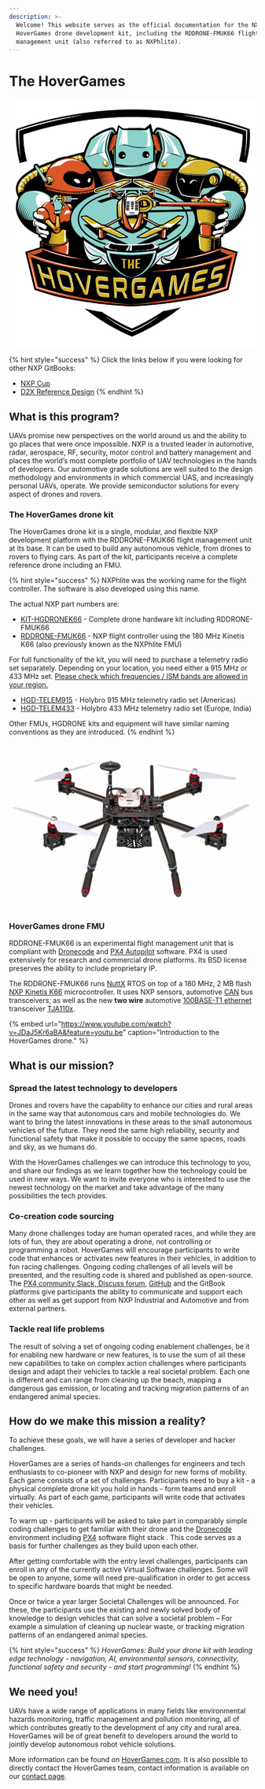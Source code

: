 ```yaml
---
description: >-
  Welcome! This website serves as the official documentation for the NXP
  HoverGames drone development kit, including the RDDRONE-FMUK66 flight
  management unit (also referred to as NXPhlite).
---
```


# The HoverGames

![](.gitbook/assets/image%20%28128%29.png)

{% hint style="success" %}
Click the links below if you were looking for other NXP GitBooks:  
- [NXP Cup](https://nxp.gitbook.io/nxp-cup-hardware-reference-alamak/)  
- [D2X Reference Design](https://nxp.gitbook.io/d2x/)
{% endhint %}

## What is this program? <a id="what-is-this-program"></a>

UAVs promise new perspectives on the world around us and the ability to go places that were once impossible. NXP is a trusted leader in automotive, radar, aerospace, RF, security, motor control and battery management and places the world’s most complete portfolio of UAV technologies in the hands of developers. Our automotive grade solutions are well suited to the design methodology and environments in which commercial UAS, and increasingly personal UAVs, operate. We provide semiconductor solutions for every aspect of drones and rovers.

### The HoverGames drone kit 

The HoverGames drone kit is a single, modular, and flexible NXP development platform with the RDDRONE-FMUK66 flight management unit at its base. It can be used to build any autonomous vehicle, from drones to rovers to flying cars. As part of the kit, participants receive a complete reference drone including an FMU.

{% hint style="success" %}
NXPhlite was the working name for the flight controller. The software is also developed using this name.

The actual NXP part numbers are:

* [KIT-HGDRONEK66](https://www.nxp.com/applications/solutions/industrial/unmanned-aerial-vehicles-uavs/auvs-drones-and-rovers/nxp-hovergames-drone-kit-including-rddrone-fmuk66-and-peripherals:KIT-HGDRONEK66) - Complete drone hardware kit including RDDRONE-FMUK66
* [RDDRONE-FMUK66](https://www.nxp.com/support/developer-resources/nxp-designs/rddrone-fmuk66-px4-robotic-drone-fmu-reference-design:RDDRONE-FMUK66) - NXP flight controller using the 180 MHz Kinetis K66 \(also previously known as the NXPhlite FMU\)

For full functionality of the kit, you will need to purchase a telemetry radio set separately. Depending on your location, you need either a 915 MHz or 433 MHz set. [Please check which frequencies / ISM bands are allowed in your region.](http://ardupilot.org/copter/docs/common-telemetry-radio-regional-regulations.html)

* [HGD-TELEM915](https://www.nxp.com/part/HGD-TELEM915) - Holybro 915 MHz telemetry radio set \(Americas\)
* [HGD-TELEM433](https://www.nxp.com/part/HGD-TELEM433) - Holybro 433 MHz telemetry radio set \(Europe, India\)

Other FMUs, HGDRONE kits and equipment will have similar naming conventions as they are introduced.
{% endhint %}

![KIT-HGDRONE-K66, using a Kinetis K66 ARM M4 MCU.](.gitbook/assets/assets_-l9gltb-tz_xakbqu-al_-lf46es-qerb0d03g1r2_-lf46k__x40gdfjgmtb6_hovergamesdrohne_14042019_xl_002.jpg)

### HoverGames drone FMU

RDDRONE-FMUK66 is an experimental flight management unit that is compliant with [Dronecode](https://www.dronecode.org/) and [PX4 Autopilot](https://px4.io/) software. PX4 is used extensively for research and commercial drone platforms. Its BSD license preserves the ability to include proprietary IP.

The RDDRONE-FMUK66 runs [NuttX](https://www.nuttx.org/) RTOS on top of a 180 MHz, 2 MB flash [NXP Kinetis K66](https://www.nxp.com/products/processors-and-microcontrollers/arm-based-processors-and-mcus/kinetis-cortex-m-mcus/k-seriesperformancem4/k6x-ethernet/kinetis-k66-180-mhz-dual-high-speed-full-speed-usbs-2mb-flash-microcontrollers-mcus-based-on-arm-cortex-m4-core:K66_180) microcontroller. It uses NXP sensors, automotive [CAN](https://en.wikipedia.org/wiki/CAN_bus) bus transceivers, as well as the new **two wire** automotive [100BASE-T1 ethernet](https://en.wikipedia.org/wiki/Fast_Ethernet#100BASE-T1) transceiver [TJA110x](https://www.nxp.com/products/analog/interfaces/in-vehicle-network/ethernet/automotive-ethernet-phy-transceivers:ETHERNET-TRANSCEIVERS). 

{% embed url="https://www.youtube.com/watch?v=JDaJ5Kr6aBA&feature=youtu.be" caption="Introduction to the HoverGames drone." %}

## What is our mission? <a id="what-is-our-mission"></a>

### **Spread the latest technology to developers** <a id="spread-latest-technology-to-developers"></a>

Drones and rovers have the capability to enhance our cities and rural areas in the same way that autonomous cars and mobile technologies do. We want to bring the latest innovations in these areas to the small autonomous vehicles of the future. They need the same high reliability, security and functional safety that make it possible to occupy the same spaces, roads and sky, as we humans do.

With the HoverGames challenges we can introduce this technology to you, and share our findings as we learn together how the technology could be used in new ways. We want to invite everyone who is interested to use the newest technology on the market and take advantage of the many possibilities the tech provides.

### **Co-creation code sourcing** <a id="co-creation-code-sourcing"></a>

Many drone challenges today are human operated races, and while they are lots of fun, they are about operating a drone, not controlling or programming a robot. HoverGames will encourage participants to write code that enhances or activates new features in their vehicles, in addition to fun racing challenges. Ongoing coding challenges of all levels will be presented, and the resulting code is shared and published as open-source. The [PX4 community Slack, Discuss forum](contact.md#px4-slack-and-forum), [GitHub](https://github.com/PX4/Firmware) and the GitBook platforms give participants the ability to communicate and support each other as well as get support from NXP Industrial and Automotive and from external partners.

### **Tackle real life problems** <a id="tackle-real-life-problems"></a>

The result of solving a set of ongoing coding enablement challenges, be it for enabling new hardware or new features, is to use the sum of all these new capabilities to take on complex action challenges where participants design and adapt their vehicles to tackle a real societal problem. Each one is different and can range from cleaning up the beach, mapping a dangerous gas emission, or locating and tracking migration patterns of an endangered animal species.

## How do we make this mission a reality? <a id="how-do-we-make-this-mission-a-reality"></a>

To achieve these goals, we will have a series of developer and hacker challenges.

HoverGames are a series of hands-on challenges for engineers and tech enthusiasts to co-pioneer with NXP and design for new forms of mobility. Each game consists of a set of challenges. Participants need to buy a kit - a physical complete drone kit you hold in hands - form teams and enroll virtually. As part of each game, participants will write code that activates their vehicles.

To warm up - participants will be asked to take part in comparably simple coding challenges to get familiar with their drone and the [Dronecode](https://www.dronecode.org/) environment including [PX4](https://px4.io/) software flight stack . This code serves as a basis for further challenges as they build upon each other.

After getting comfortable with the entry level challenges, participants can enroll in any of the currently active Virtual Software challenges. Some will be open to anyone, some will need pre-qualification in order to get access to specific hardware boards that might be needed.

Once or twice a year larger Societal Challenges will be announced. For these, the participants use the existing and newly solved body of knowledge to design vehicles that can solve a societal problem – For example a simulation of cleaning up nuclear waste, or tracking migration patterns of an endangered animal species.

{% hint style="success" %}
_HoverGames: Build your drone kit with leading edge technology - navigation, AI, environmental sensors, connectivity, functional safety and security - and start programming!_
{% endhint %}

## We need you! <a id="we-need-you"></a>

UAVs have a wide range of applications in many fields like environmental hazards monitoring, traffic management and pollution monitoring, all of which contributes greatly to the development of any city and rural area. HoverGames will be of great benefit to developers around the world to jointly develop autonomous robot vehicle solutions.

More information can be found on [HoverGames.com](https://www.hovergames.com/). It is also possible to directly contact the HoverGames team, contact information is available on our [contact page](contact.md#contact-the-hovergames-team).

